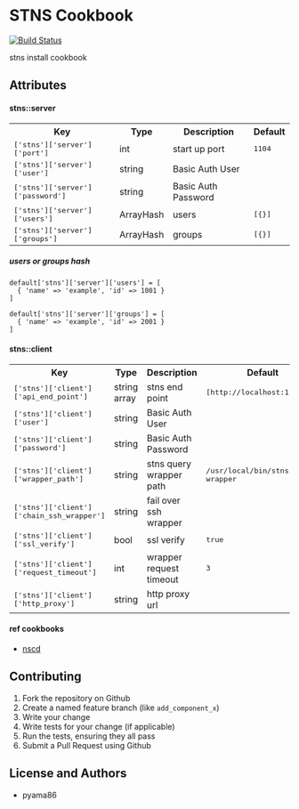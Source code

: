 STNS Cookbook
===============

[![Build Status](https://travis-ci.org/STNS/stns-cookbook.svg?branch=master)](https://travis-ci.org/STNS/stns-cookbook)

stns install cookbook

Attributes
----------
#### stns::server
<table>
  <tr>
    <th>Key</th>
    <th>Type</th>
    <th>Description</th>
    <th>Default</th>
  </tr>
  <tr>
    <td><tt>['stns']['server']['port']</tt></td>
    <td>int</td>
    <td>start up port</td>
    <td><tt>1104</tt></td>
  </tr>
  <tr>
    <td><tt>['stns']['server']['user']</tt></td>
    <td>string</td>
    <td>Basic Auth User</td>
    <td><tt></tt></td>
  </tr>
  <tr>
    <td><tt>['stns']['server']['password']</tt></td>
    <td>string</td>
    <td>Basic Auth Password</td>
    <td><tt></tt></td>
  </tr>
  <tr>
    <td><tt>['stns']['server']['users']</tt></td>
    <td>ArrayHash</td>
    <td>users</td>
    <td><tt>[{}]</tt></td>
  </tr>
  <tr>
    <td><tt>['stns']['server']['groups']</tt></td>
    <td>ArrayHash</td>
    <td>groups</td>
    <td><tt>[{}]</tt></td>
  </tr>
</table>

##### users or groups hash
```
default['stns']['server']['users'] = [
  { 'name' => 'example', 'id' => 1001 }
]

default['stns']['server']['groups'] = [
  { 'name' => 'example', 'id' => 2001 }
]
```
#### stns::client
<table>
  <tr>
    <th>Key</th>
    <th>Type</th>
    <th>Description</th>
    <th>Default</th>
  </tr>
  <tr>
    <td><tt>['stns']['client']['api_end_point']</tt></td>
    <td>string array</td>
    <td>stns end point</td>
    <td><tt>[http://localhost:1104/v2]</tt></td>
  </tr>
  <tr>
    <td><tt>['stns']['client']['user']</tt></td>
    <td>string</td>
    <td>Basic Auth User</td>
    <td><tt></tt></td>
  </tr>
  <tr>
    <td><tt>['stns']['client']['password']</tt></td>
    <td>string</td>
    <td>Basic Auth Password</td>
    <td><tt></tt></td>
  </tr>
  <tr>
    <td><tt>['stns']['client']['wrapper_path']</tt></td>
    <td>string</td>
    <td>stns query wrapper path</td>
    <td><tt>/usr/local/bin/stns-query-wrapper</tt></td>
  </tr>
  <tr>
    <td><tt>['stns']['client']['chain_ssh_wrapper']</tt></td>
    <td>string</td>
    <td>fail over ssh wrapper</td>
    <td><tt></tt></td>
  </tr>
  <tr>
    <td><tt>['stns']['client']['ssl_verify']</tt></td>
    <td>bool</td>
    <td>ssl verify</td>
    <td><tt>true</tt></td>
  </tr>
  <tr>
    <td><tt>['stns']['client']['request_timeout']</tt></td>
    <td>int</td>
    <td>wrapper request timeout</td>
    <td><tt>3</tt></td>
  </tr>
  <tr>
    <td><tt>['stns']['client']['http_proxy']</tt></td>
    <td>string</td>
    <td>http proxy url</td>
    <td><tt></tt></td>
  </tr>
</table>

#### ref cookbooks
* [nscd](https://github.com/chef-cookbooks/nscd)


Contributing
------------
1. Fork the repository on Github
2. Create a named feature branch (like `add_component_x`)
3. Write your change
4. Write tests for your change (if applicable)
5. Run the tests, ensuring they all pass
6. Submit a Pull Request using Github

License and Authors
-------------------
* pyama86
